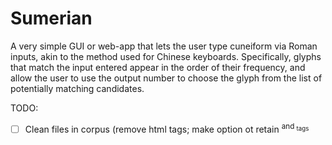 # Sumerian

A very simple GUI or web-app that lets the user type cuneiform via Roman inputs, akin to the method used for Chinese keyboards. Specifically, glyphs that match the input entered appear in the order of their frequency, and allow the user to use the output number to choose the glyph from the list of potentially matching candidates.

TODO:
- [ ] Clean files in corpus (remove html tags; make option ot retain <sup> and <sub> tags
